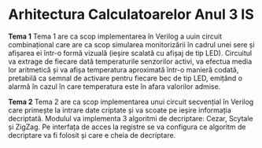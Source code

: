 # Arhitectura Calculatoarelor Anul 3 IS

**Tema 1**
Tema 1 are ca scop implementarea în Verilog a uuin circuit combinațional care are ca scop simularea monitorizării în cadrul unei
sere și afișarea ei într-o formă vizuală (ieșire scalată cu afișaj de tip LED). Circuitul va extrage de fiecare
dată temperaturile senzorilor activi, va efectua media lor aritmetică și va afișa temperatura aproximată
într-o manieră codată, pretabilă ca semnal de activare pentru fiecare bec de tip LED, emițând o alarmă în
cazul în care temperatura este în afara valorilor admise.

**Tema 2**
Tema 2 are ca scop implementarea unui circuit secvențial în Verilog care primește la intrare date criptate și va scoate
pe ieșire informația decriptată. Modulul va implementa 3 algoritmi de decriptare: Cezar, Scytale
și ZigZag. Pe interfața de acces la registre se va configura ce algoritm de decriptare va fi folosit
și care e cheia de decriptare.
